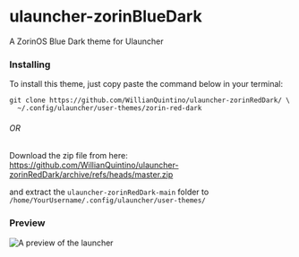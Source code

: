 # ulauncher-zorinBlueDark

A ZorinOS Blue Dark theme for Ulauncher

### Installing

To install this theme, just copy paste the command below in your terminal:

```
git clone https://github.com/WillianQuintino/ulauncher-zorinRedDark/ \
  ~/.config/ulauncher/user-themes/zorin-red-dark
```

###### OR

Download the zip file from here: https://github.com/WillianQuintino/ulauncher-zorinRedDark/archive/refs/heads/master.zip

and extract the `ulauncher-zorinRedDark-main` folder to `/home/YourUsername/.config/ulauncher/user-themes/`

### Preview

![A preview of the launcher](screenshot.jpg)
